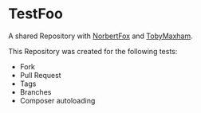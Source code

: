 # TestFoo
A shared Repository with [NorbertFox](https://github.com/NorbertFox) and [TobyMaxham](https://github.com/TobyMaxham).

This Repository was created for the following tests:
* Fork
* Pull Request
* Tags
* Branches
* Composer autoloading
